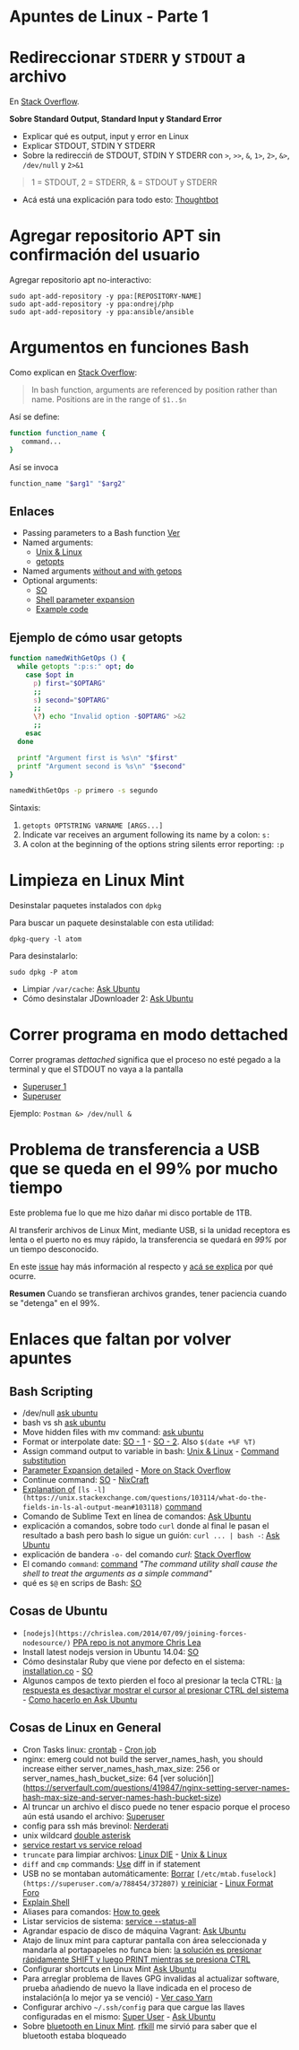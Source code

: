# Apuntes de Linux - Parte 1

# Redireccionar `STDERR` y `STDOUT` a archivo

En [Stack Overflow](http://stackoverflow.com/questions/637827/redirect-stderr-and-stdout-in-a-bash-script).

**Sobre Standard Output, Standard Input y Standard Error**

- Explicar qué es output, input y error en Linux
- Explicar STDOUT, STDIN Y STDERR
- Sobre la redirecciń de STDOUT, STDIN Y STDERR con `>`, `>>`, `&`, `1>`, `2>`, `&>`, `/dev/null` y `2>&1`
> 1 = STDOUT, 2 = STDERR, & = STDOUT y STDERR
- Acá está una explicación para todo esto: [Thoughtbot](https://robots.thoughtbot.com/input-output-redirection-in-the-shell)

# Agregar repositorio APT sin confirmación del usuario

Agregar repositorio apt no-interactivo:

    sudo apt-add-repository -y ppa:[REPOSITORY-NAME]
    sudo apt-add-repository -y ppa:ondrej/php
    sudo apt-add-repository -y ppa:ansible/ansible


# Argumentos en funciones Bash

Como explican en [Stack Overflow](https://stackoverflow.com/a/23585994/1407371):

> In bash function, arguments are referenced by position rather than name. Positions are in the range of `$1..$n`

Así se define:
```bash
function function_name {
   command...
}
```

Así se invoca
```bash
function_name "$arg1" "$arg2"
```

## Enlaces

- Passing parameters to a Bash function [Ver](https://stackoverflow.com/questions/6212219/passing-parameters-to-a-bash-function)
-  Named arguments:
	- [Unix & Linux](https://unix.stackexchange.com/a/129401/47620)
	- [getopts](https://unix.stackexchange.com/a/129401/47620)
- Named arguments [without and with getops](https://stackoverflow.com/a/14203146/1407371)
- Optional arguments:
	- [SO](https://stackoverflow.com/questions/9332802/how-to-write-a-bash-script-that-takes-optional-input-arguments)
	- [Shell parameter expansion](https://www.gnu.org/software/bash/manual/bashref.html#Shell-Parameter-Expansion)
	- [Example code](https://stackoverflow.com/a/33419280/1407371)


## Ejemplo de cómo usar getopts

```bash
function namedWithGetOps () {
  while getopts ":p:s:" opt; do
    case $opt in
      p) first="$OPTARG"
      ;;
      s) second="$OPTARG"
      ;;
      \?) echo "Invalid option -$OPTARG" >&2
      ;;
    esac
  done

  printf "Argument first is %s\n" "$first"
  printf "Argument second is %s\n" "$second"
}

namedWithGetOps -p primero -s segundo
```

Sintaxis:

1. `getopts OPTSTRING VARNAME [ARGS...]`
2. Indicate var receives an argument following its name by a colon: `s:`
3. A colon at the beginning of the options string silents error reporting: `:p`


# Limpieza en Linux Mint

Desinstalar paquetes instalados con `dpkg`

Para buscar un paquete desinstalable con esta utilidad:

    dpkg-query -l atom

Para desinstalarlo:

    sudo dpkg -P atom


- Limpiar `/var/cache`: [Ask Ubuntu](https://askubuntu.com/a/367619/167553)
- Cómo desinstalar JDownloader 2: [Ask Ubuntu](https://askubuntu.com/questions/393181/how-to-uninstall-jdownloader-2-beta)


# Correr programa en modo dettached

Correr programas *dettached* significa que el proceso no esté pegado a la terminal y que el STDOUT no vaya a la pantalla

- [Superuser 1](https://superuser.com/questions/177218/how-to-start-gui-linux-programs-from-the-command-line-but-separate-from-the-com)
- [Superuser](https://superuser.com/questions/178587/how-do-i-detach-a-process-from-terminal-entirely)

Ejemplo:
`Postman &> /dev/null &`

# Problema de transferencia a USB que se queda en el 99% por mucho tiempo

Este problema fue lo que me hizo dañar mi disco portable de 1TB.

Al transferir archivos de Linux Mint, mediante USB, si la unidad receptora es lenta o el puerto no es muy rápido, la transferencia se quedará en *99%* por un tiempo desconocido.

En este [issue](https://github.com/linuxmint/nemo/issues/964) hay más información al respecto y [acá se explica](https://unix.stackexchange.com/questions/180818/gnome-nautilus-copy-files-to-usb-stops-at-100-or-near/181236#181236) por qué ocurre.

**Resumen**
Cuando se transfieran archivos grandes, tener paciencia cuando se "detenga" en el 99%.

# Enlaces que faltan por volver apuntes

## Bash Scripting

- /dev/null [ask ubuntu](http://askubuntu.com/questions/514748/what-does-dev-null-mean-in-a-shell-script)
- bash vs sh [ask ubuntu](http://askubuntu.com/questions/141928/what-is-difference-between-bin-sh-and-bin-bash)
- Move hidden files with mv command: [ask ubuntu](https://askubuntu.com/questions/259383/how-can-i-get-mv-or-the-wildcard-to-move-hidden-files)
- Format or interpolate date: [SO - 1](https://stackoverflow.com/questions/23655580/in-bash-how-do-i-interpolate-in-a-string) - [SO - 2](https://stackoverflow.com/questions/1401482/yyyy-mm-dd-format-date-in-shell-script). Also `$(date +%F %T)`
- Assign command output to variable in bash: [Unix & Linux](https://unix.stackexchange.com/questions/16024/how-can-i-assign-the-output-of-a-command-to-a-shell-variable) - [Command substitution](http://tldp.org/LDP/abs/html/commandsub.html)
- [Parameter Expansion detailed](https://unix.stackexchange.com/a/122848/47620) - [More on Stack Overflow](https://stackoverflow.com/questions/2013547/assigning-default-values-to-shell-variables-with-a-single-command-in-bash)
- Continue command: [SO](https://stackoverflow.com/questions/7316107/bash-continuation-lines) - [NixCraft](https://www.cyberciti.biz/faq/howto-ask-bash-that-line-command-script-continues-next-line/)
- [Explanation of](https://unix.stackexchange.com/questions/103114/what-do-the-fields-in-ls-al-output-mean#103118) `[ls -l](https://unix.stackexchange.com/questions/103114/what-do-the-fields-in-ls-al-output-mean#103118)` [command](https://unix.stackexchange.com/questions/103114/what-do-the-fields-in-ls-al-output-mean#103118)
- Comando de Sublime Text en línea de comandos: [Ask Ubuntu](https://askubuntu.com/questions/524812/run-sublime-text-3-and-check-version#524815)
- explicación a comandos, sobre todo `curl` donde al final le pasan el resultado a bash pero bash lo sigue un guión: `curl ... | bash -`: [Ask Ubuntu](https://askubuntu.com/questions/703397/what-does-the-in-bash-mean)
- explicación de bandera `-o-` del comando *curl*: [Stack Overflow](https://stackoverflow.com/questions/40509660/unclear-curl-command-o)
- El comando `command`: [command](http://pubs.opengroup.org/onlinepubs/9699919799/utilities/command.html) *"The command utility shall cause the shell to treat the arguments as a simple command"*
- qué es `$@` en scrips de Bash: [SO](https://stackoverflow.com/questions/9994295/what-does-mean-in-a-shell-script)

## Cosas de Ubuntu

- `[nodejs](https://chrislea.com/2014/07/09/joining-forces-nodesource/)` [PPA repo is not anymore Chris Lea](https://chrislea.com/2014/07/09/joining-forces-nodesource/)
- Install latest nodejs version in Ubuntu 14.04: [SO](http://stackoverflow.com/questions/34974535/install-latest-nodejs-version-in-ubuntu-14-04)
- Cómo desinstalar Ruby que viene por defecto en el sistema: [installation.co](http://installion.co.uk/ubuntu/xenial/main/r/ruby/uninstall/index.html) - [SO](https://stackoverflow.com/questions/3957730/how-can-i-uninstall-ruby-on-ubuntu)
- Algunos campos de texto pierden el foco al presionar la tecla CTRL: [la respuesta es desactivar mostrar el cursor al presionar CTRL del sistema](https://support.mozilla.org/es/questions/1191486) - [Como hacerlo en Ask Ubuntu](https://askubuntu.com/questions/230102/how-do-i-turn-off-show-mouse-when-i-press-ctrl)


## Cosas de Linux en General

- Cron Tasks linux: [crontab](http://www.thegeekstuff.com/2009/06/15-practical-crontab-examples) - [Cron job](https://askubuntu.com/questions/2368/how-do-i-set-up-a-cron-job)
- nginx: emerg could not build the server_names_hash, you should increase either server_names_hash_max_size: 256 or server_names_hash_bucket_size: 64 [ver solución]](https://serverfault.com/questions/419847/nginx-setting-server-names-hash-max-size-and-server-names-hash-bucket-size)
- Al truncar un archivo el disco puede no tener espacio porque el proceso aún está usando el archivo: [Superuser](https://superuser.com/a/738698/372807)
- config para ssh más brevinol: [Nerderati](http://nerderati.com/2011/03/17/simplify-your-life-with-an-ssh-config-file/)
- unix wildcard [double asterisk](http://stackoverflow.com/questions/3529997/unix-wildcard-selectors-asterisks)
- [service restart vs service reload](https://askubuntu.com/questions/105200/what-is-the-difference-between-service-restart-and-service-reload)
- `truncate` para limpiar archivos: [Linux DIE](https://linux.die.net/man/1/truncate) - [Unix & Linux](https://unix.stackexchange.com/a/88810/47620)
- `diff` and `cmp` commands: [Use](https://stackoverflow.com/questions/3611846/bash-using-the-result-of-a-diff-in-a-if-statement) diff in if statement
- USB no se montaban automáticamente: [Borrar](https://superuser.com/a/788454/372807) `[/etc/mtab.fuselock](https://superuser.com/a/788454/372807)` [y reiniciar](https://superuser.com/a/788454/372807) - [Linux Format Foro](https://www.linuxformat.com/forums/viewtopic.php?p=109844)
- [Explain Shell](https://explainshell.com/)
- Aliases para comandos: [How to geek](https://www.howtogeek.com/73768/how-to-use-aliases-to-customize-ubuntu-commands/)
- Listar servicios de sistema: [service --status-all](https://stackoverflow.com/questions/18721149/check-if-a-particular-service-is-running-on-ubuntu)
- Agrandar espacio de disco de máquina Vagrant: [Ask Ubuntu](https://askubuntu.com/questions/317338/how-can-i-increase-disk-size-on-a-vagrant-vm)
- Atajo de linux mint para capturar pantalla con área seleccionada y mandarla al portapapeles no funca bien: [la solución es presionar rápidamente SHIFT y luego PRINT mientras se presiona CTRL](https://github.com/linuxmint/Cinnamon/issues/5634#issuecomment-244530211)
- Configurar shortcuts en Linux Mint [Ask Ubuntu](https://askubuntu.com/questions/170163/how-do-i-set-a-shortcut-to-screenshot-a-selected-area)
- Para arreglar problema de llaves GPG invalidas al actualizar software, prueba añadiendo de nuevo la llave indicada en el proceso de instalación(a lo mejor ya se venció) - [Ver caso Yarn](https://github.com/yarnpkg/yarn/issues/4453#issuecomment-329463752)
- Configurar archivo `~/.ssh/config` para que cargue las llaves configuradas en el mismo: [Super User](https://superuser.com/questions/325662/how-to-make-ssh-agent-automatically-add-the-key-on-demand#1114257) - [Ask Ubuntu](https://askubuntu.com/a/853578/167553)
- Sobre [bluetooth en Linux Mint](https://maslinux.es/como-configurar-bluetooth-en-gnulinux/). [rfkill](https://linux.die.net/man/1/rfkill) me sirvió para saber que el bluetooth estaba bloqueado
